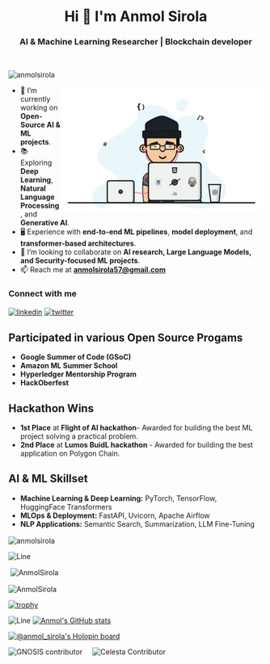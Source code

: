 <h1 align="center">Hi 👋 I'm Anmol Sirola</h1>
<h3 align="center">AI & Machine Learning Researcher | Blockchain developer</h3>
<br>
<p align="left"> <img src="https://komarev.com/ghpvc/?username=anmolsirola&label=Profile%20views&color=0e75b6&style=flat" alt="anmolsirola" /> </p>

<img align="right" width=400 alt="coding image" src="https://raw.githubusercontent.com/kvssankar/kvssankar/main/programmer.gif">

- 🌱 I’m currently working on **Open-Source AI & ML projects**.  
- 📚 Exploring **Deep Learning**, **Natural Language Processing**, and **Generative AI**.  
- 🖥️ Experience with **end-to-end ML pipelines**, **model deployment**, and **transformer-based architectures**.  
- 👯 I’m looking to collaborate on **AI research, Large Language Models, and Security-focused ML projects**.  
- 📫 Reach me at **anmolsirola57@gmail.com**  

<h3 align="left">Connect with me</h3>
<a href="https://www.linkedin.com/in/anmol-sirola-2b5274224/" target="blank"><img align="center" src="https://raw.githubusercontent.com/rahuldkjain/github-profile-readme-generator/master/src/images/icons/Social/linked-in-alt.svg" alt="linkedin" height="30" width="40" /></a>
<a href="https://twitter.com/AnmolSirola" target="blank"><img align="center" src="https://raw.githubusercontent.com/rahuldkjain/github-profile-readme-generator/master/src/images/icons/Social/twitter.svg" alt="twitter" height="30" width="40" /></a>

## Participated in various Open Source Progams

- **Google Summer of Code (GSoC)** 
- **Amazon ML Summer School** 
- **Hyperledger Mentorship Program** 
- **HackOberfest** 

## Hackathon Wins
- **1st Place** at **Flight of AI hackathon**- Awarded for building the best ML project solving a practical problem.
- **2nd Place** at **Lumos BuidL hackathon** - Awarded for building the best application on Polygon Chain.



## AI & ML Skillset  
- **Machine Learning & Deep Learning:** PyTorch, TensorFlow, HuggingFace Transformers  
- **MLOps & Deployment:** FastAPI, Uvicorn, Apache Airflow  
- **NLP Applications:** Semantic Search, Summarization, LLM Fine-Tuning  

<p><img align="center" src="https://github-readme-stats.vercel.app/api/top-langs?username=anmolsirola&show_icons=true&locale=en&layout=compact" alt="anmolsirola" /></p>


![Line](https://user-images.githubusercontent.com/85225156/171937799-8fc9e255-9889-4642-9c92-6df85fb86e82.gif)

<p>&nbsp;<img align="center" src="https://github-readme-stats.vercel.app/api?username=AnmolSirola&show_icons=true&locale=en" alt="AnmolSirola" /></p>

<p><img align="center" src="https://github-readme-streak-stats.herokuapp.com/?user=AnmolSirola&" alt="AnmolSirola" /></p>

[![trophy](https://github-profile-trophy.vercel.app/?username=ryo-ma&theme=onedark)](https://github.com/ryo-ma/github-profile-trophy)


![Line](https://user-images.githubusercontent.com/85225156/171937799-8fc9e255-9889-4642-9c92-6df85fb86e82.gif)
[![Anmol's GitHub stats](https://stats.quine.sh/Anmol/github?simple=true)](https://quine.sh/profile/Anmol)

[![@anmol_sirola's Holopin board](https://holopin.me/anmol_sirola)](https://holopin.io/@anmol_sirola)

<p align="left">
  <img src="https://github.com/user-attachments/assets/e5652c5a-e78c-491a-a692-6d2d7e881b35" alt="GNOSIS contributor" width="150" />
  &nbsp;&nbsp;&nbsp;
  <img src="https://github.com/user-attachments/assets/f5ceb247-bdf5-4bfb-8006-56e9354bf1e6" alt="Celesta Contributor" width="150" />
</p>

